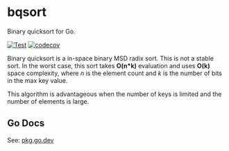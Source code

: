 # bqsort
Binary quicksort for Go.

[![Test](https://github.com/makiuchi-d/bqsort/actions/workflows/test.yml/badge.svg)](https://github.com/makiuchi-d/bqsort/actions/workflows/test.yml)
[![codecov](https://codecov.io/gh/makiuchi-d/bqsort/branch/main/graph/badge.svg?token=8PYEVZ35U9)](https://codecov.io/gh/makiuchi-d/bqsort)

Binary quicksort is a in-space binary MSD radix sort.
This is not a stable sort.
In the worst case, this sort takes **O(n*k)** evaluation and uses **O(k)** space complexity,
where *n* is the element count and *k* is the number of bits in the max key value.

This algorithm is advantageous when the number of keys is limited and the number of elements is large.


## Go Docs

See: [pkg.go.dev](https://pkg.go.dev/github.com/makiuchi-d/bqsort)
